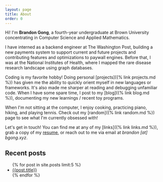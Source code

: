 ```yaml
---
layout: page
title: About
order: 0
---
```


Hi! I'm **Brandon Gong**, a fourth-year undergraduate at Brown University
concentrating in Computer Science and Applied Mathematics.

I have interned as a backend engineer at The Washington Post, building a new
payments system to support current and future projects and contributing features
and optimizations to paywall engines. Before that, I was at the National
Institutes of Health, where I mapped the rare disease research landscape using
graph databases.

Coding is my favorite hobby! Doing personal [projects]({% link projects.md %})
has given me the ability to quickly orient myself in new languages or
frameworks. It's also made me sharper at reading and debugging unfamiliar code.
When I have some spare time, I post to my [blog]({% link blog.md %}),
documenting my new learnings / recent toy programs.

When I'm not sitting at the computer, I enjoy cooking, practicing piano, hiking,
and playing tennis. Check out my [random]({% link random.md %}) page to see what
I'm currently obsessed with!

Let's get in touch! You can find me at any of my [links]({% link links.md %}),
grab a copy of my [resume]({{site.baseurl}}/resume.pdf), or reach out to me via
email at _brandon \[at] bgong.xyz_.

## Recent posts
<ul>
{% for post in site.posts limit:5 %}
<li><a href="{{post.url}}">{{post.title}}</a></li>
{% endfor %}
</ul>
